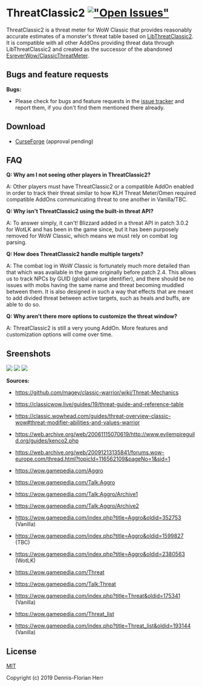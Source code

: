 # ThreatClassic2 [!["Open Issues"](https://img.shields.io/github/issues-raw/dfherr/ThreatClassic2.svg)](https://github.com/dfherr/ThreatClassic2/issues)
ThreatClassic2 is a threat meter for WoW Classic that provides reasonably accurate estimates of a monster's threat table based on [LibThreatClassic2](https://github.com/dfherr/LibThreatClassic2/). It is compatible with all other AddOns providing threat data through LibThreatClassic2 and created as the successor of the abandoned [EsreverWow/ClassicThreatMeter](https://github.com/EsreverWoW/ClassicThreatMeter).

## Bugs and feature requests
**Bugs:**
 - Please check for bugs and feature requests in the [issue tracker](https://github.com/dfherr/ThreatClassic2/issues) and report them, if you don't find them mentioned there already.

## Download
 - [CurseForge](https://www.curseforge.com/wow/addons/ThreatClassic2) (approval pending) 

## FAQ
**Q: Why am I not seeing other players in ThreatClassic2?**
 
A: Other players must have ThreatClassic2 or a compatible AddOn enabled in order to track their threat similar to how KLH Threat Meter/Omen required compatible AddOns communicating threat to one another in Vanilla/TBC.

**Q: Why isn't ThreatClassic2 using the built-in threat API?**

A: To answer simply, it can't! Blizzard added in a threat API in patch 3.0.2 for WotLK and has been in the game since, but it has been purposely removed for WoW Classic, which means we must rely on combat log parsing.

**Q: How does ThreatClassic2 handle multiple targets?**

A: The combat log in WoW Classic is fortunately much more detailed than that which was available in the game originally before patch 2.4. This allows us to track NPCs by GUID (global unique identifier), and there should be no issues with mobs having the same name and threat becoming muddled between them. It is also designed in such a way that effects that are meant to add divided threat between active targets, such as heals and buffs, are able to do so.

**Q: Why aren't there more options to customize the threat window?**

A: ThreatClassic2 is still a very young AddOn. More features and customization options will come over time.

## Sreenshots
<img src="https://i.imgur.com/7ipFacm.png">
<img src="https://i.imgur.com/FUg8kLg.png">
<img src="https://i.imgur.com/bDxNw6X.png">

**Sources:**
 - https://github.com/magey/classic-warrior/wiki/Threat-Mechanics
 - https://classicwow.live/guides/19/threat-guide-and-reference-table
 - https://classic.wowhead.com/guides/threat-overview-classic-wow#threat-modifier-abilities-and-values-warrior

 - https://web.archive.org/web/20061115070619/http://www.evilempireguild.org/guides/kenco2.php
 - https://web.archive.org/web/20091213135841/forums.wow-europe.com/thread.html?topicId=116562109&pageNo=1&sid=1

 - https://wow.gamepedia.com/Aggro
 - https://wow.gamepedia.com/Talk:Aggro
 - https://wow.gamepedia.com/Talk:Aggro/Archive1
 - https://wow.gamepedia.com/Talk:Aggro/Archive2
 - https://wow.gamepedia.com/index.php?title=Aggro&oldid=352753 (Vanilla)
 - https://wow.gamepedia.com/index.php?title=Aggro&oldid=1599827 (TBC)
 - https://wow.gamepedia.com/index.php?title=Aggro&oldid=2380563 (WotLK)

 - https://wow.gamepedia.com/Threat
 - https://wow.gamepedia.com/Talk:Threat
 - https://wow.gamepedia.com/index.php?title=Threat&oldid=175341 (Vanilla)

 - https://wow.gamepedia.com/Threat_list
 - https://wow.gamepedia.com/index.php?title=Threat_list&oldid=193144 (Vanilla)

## License

[MIT](license/ThreatClassic2)

Copyright (c) 2019 Dennis-Florian Herr
